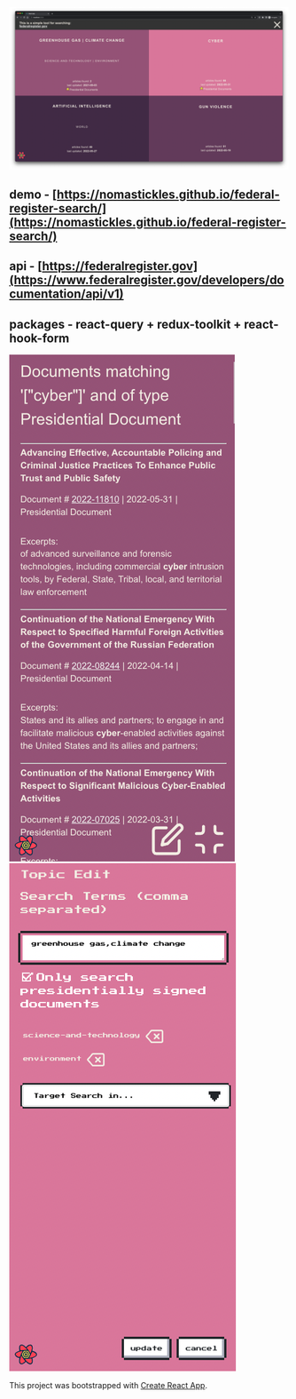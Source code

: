 ![img1](img/img1.png)

## demo - [https://nomastickles.github.io/federal-register-search/](https://nomastickles.github.io/federal-register-search/)

## api - [https://federalregister.gov](https://www.federalregister.gov/developers/documentation/api/v1)

## packages - react-query + redux-toolkit + react-hook-form

![img3](img/img3.png)
![img2](img/img2.png)

This project was bootstrapped with [Create React App](https://github.com/facebook/create-react-app).
